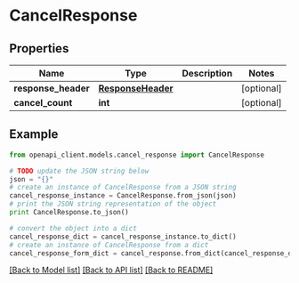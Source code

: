 # CancelResponse


## Properties
Name | Type | Description | Notes
------------ | ------------- | ------------- | -------------
**response_header** | [**ResponseHeader**](ResponseHeader.md) |  | [optional] 
**cancel_count** | **int** |  | [optional] 

## Example

```python
from openapi_client.models.cancel_response import CancelResponse

# TODO update the JSON string below
json = "{}"
# create an instance of CancelResponse from a JSON string
cancel_response_instance = CancelResponse.from_json(json)
# print the JSON string representation of the object
print CancelResponse.to_json()

# convert the object into a dict
cancel_response_dict = cancel_response_instance.to_dict()
# create an instance of CancelResponse from a dict
cancel_response_form_dict = cancel_response.from_dict(cancel_response_dict)
```
[[Back to Model list]](../README.md#documentation-for-models) [[Back to API list]](../README.md#documentation-for-api-endpoints) [[Back to README]](../README.md)


